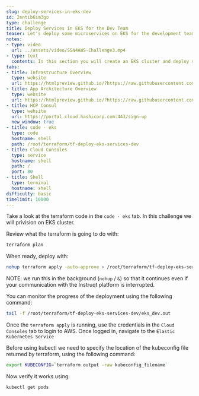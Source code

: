 ```yaml
---
slug: deploy-services-in-eks-dev
id: 2ontib6im3go
type: challenge
title: Deploy Services in EKS for the Dev Team
teaser: Let's deploy some microservices on EKS for the development team!
notes:
- type: video
  url: ../assets/video/SSN4AWS-Challenge3.mp4
- type: text
  contents: In this section you will create an EKS cluster and deploy some services.
tabs:
- title: Infrastructure Overview
  type: website
  url: https://htmlpreview.github.io/?https://raw.githubusercontent.com/hashicorp/field-workshops-consul/n8-ssn4aws-eks/instruqt-tracks/secure-service-networking-for-aws/assets/images/ssn4aws-infra-overview.html
- title: App Architecture Overview
  type: website
  url: https://htmlpreview.github.io/?https://raw.githubusercontent.com/hashicorp/field-workshops-consul/n8-ssn4aws-eks/instruqt-tracks/secure-service-networking-for-aws/assets/images/ssn4aws-app-overview.html
- title: HCP Consul
  type: website
  url: https://portal.cloud.hashicorp.com:443/sign-up
  new_window: true
- title: code - eks
  type: code
  hostname: shell
  path: /root/terraform/tf-deploy-eks-services-dev
- title: Cloud Consoles
  type: service
  hostname: shell
  path: /
  port: 80
- title: Shell
  type: terminal
  hostname: shell
difficulty: basic
timelimit: 10000
---
```


Take a look at the terraform code in the `code - eks` tab. In this challenge we will privision on EKS cluster.

Review what the terraform is going to do with:

```sh
terraform plan
```

When ready, deploy with:
```sh
nohup terraform apply -auto-approve > /root/terraform/tf-deploy-eks-services-dev/eks_dev.out &

```

NOTE: we run this in the background (`nohup` / `&`) so that it continues even if your communication with the Instruqt platform is interrupted.

You can monitor the progress of the deployment using the following command:

```sh
tail -f /root/terraform/tf-deploy-eks-services-dev/eks_dev.out
```

Once the `terraform apply` is running, use the credentials in the `Cloud Consoles` tab to login to AWS. Once logged in, navigate to the `Elastic Kubernetes Service`

Before using kubectl we need to specify the location of the kubeconfig file returned by terraform, using the following command:
```sh
export KUBECONFIG=`terraform output -raw kubeconfig_filename`
```

Now verify it works using:
```sh
kubectl get pods
```
